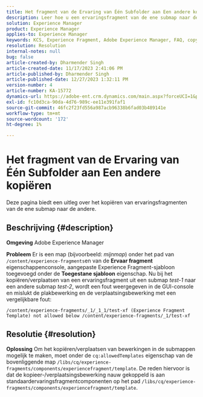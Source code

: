 ```yaml
---
title: Het fragment van de Ervaring van Één Subfolder aan Een andere kopiëren
description: Leer hoe u een ervaringsfragment van de ene submap naar de andere kopieert/verplaatst.
solution: Experience Manager
product: Experience Manager
applies-to: Experience Manager
keywords: KCS, Experience Fragment, Adobe Experience Manager, FAQ, copy, subfolder
resolution: Resolution
internal-notes: null
bug: false
article-created-by: Dharmender Singh
article-created-date: 11/17/2023 2:41:06 PM
article-published-by: Dharmender Singh
article-published-date: 12/27/2023 1:32:11 PM
version-number: 4
article-number: KA-15772
dynamics-url: https://adobe-ent.crm.dynamics.com/main.aspx?forceUCI=1&pagetype=entityrecord&etn=knowledgearticle&id=a32caf50-5785-ee11-8179-6045bd006239
exl-id: fc10d3ca-90da-4d76-989c-ee11e391faf1
source-git-commit: 46fc2f23fd556a987acb96338b6fad03b489141e
workflow-type: tm+mt
source-wordcount: '172'
ht-degree: 1%

---
```


# Het fragment van de Ervaring van Één Subfolder aan Een andere kopiëren


Deze pagina biedt een uitleg over het kopiëren van ervaringsfragmenten van de ene submap naar de andere.

## Beschrijving {#description}


<b>Omgeving</b>
Adobe Experience Manager

<b>Probleem</b>
Er is een map (bijvoorbeeld: *mijnmap*) onder het pad van `/content/experience-fragments`en van de <b>Ervaar fragment</b> eigenschappenconsole, aangepaste Experience Fragment-sjabloon toegevoegd onder de <b>Toegestane sjabloon</b> eigenschap.
Nu bij het kopiëren/verplaatsen van een ervaringsfragment uit een submap *test-1* naar een andere submap *test-2*, wordt een fout weergegeven in de GUI-console en mislukt de plakbewerking en de verplaatsingsbewerking met een vergelijkbare fout:


```
/content/experience-fragments/_1/_1_1/test-xf (Experience Fragment Template) not allowed below /content/experience-fragments/_1/test-xf
```



## Resolutie {#resolution}


<b>Oplossing</b>
Om het kopiëren/verplaatsen van bewerkingen in de submappen mogelijk te maken, moet onder de `cq:allowedTemplates` eigenschap van de bovenliggende map `/libs/cq/experience-fragments/components/experiencefragment/template`.
De reden hiervoor is dat de kopieer-/verplaatsingsbewerking nauw gekoppeld is aan standaardervaringsfragmentcomponenten op het pad `/libs/cq/experience-fragments/components/experiencefragment/template`.
